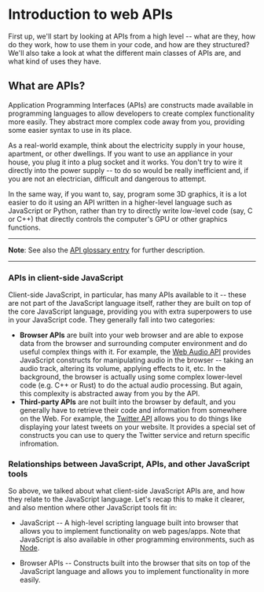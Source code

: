 # Introduction to web APIs

First up, we'll start by looking at APIs from a high level -- what are they, how do they work, how to use them in your code, and how are they structured? We'll also take a look at what the different main classes of APIs are, and what kind of uses they have.

## What are APIs?

Application Programming Interfaces (APIs) are constructs made available in programming languages to allow developers to create complex functionality more easily. They abstract more complex code away from you, providing some easier syntax to use in its place.

As a real-world example, think about the electricity supply in your house, apartment, or other dwellings. If you want to use an appliance in your house, you plug it into a plug socket and it works. You don't try to wire it directly into the power supply -- to do so would be really inefficient and, if you are not an electrician, difficult and dangerous to attempt.

In the same way, if you want to, say, program some 3D graphics, it is a lot easier to do it using an API written in a higher-level language such as JavaScript or Python, rather than try to directly write low-level code (say, C or C++) that directly controls the computer's GPU or other graphics functions.

<hr>

**Note**: See also the [API glossary entry](https://developer.mozilla.org/en-US/docs/Glossary/API) for further description.

<hr>

### APIs in client-side JavaScript

Client-side JavaScript, in particular, has many APIs available to it -- these are not part of the JavaScript language itself, rather they are built on top of the core JavaScript language, providing you with extra superpowers to use in your JavaScript code. They generally fall into two categories:

* **Browser APIs** are built into your web browser and are able to expose data from the browser and surrounding computer environment and do useful complex things with it. For example, the [Web Audio API](https://developer.mozilla.org/en-US/docs/Web/API/Web_Audio_API) provides JavaScript constructs for manipulating audio in the browser -- taking an audio track, altering its volume, applying effects to it, etc. In the background, the browser is actually using some complex lower-level code (e.g. C++ or Rust) to do the actual audio processing. But again, this complexity is abstracted away from you by the API.
* **Third-party APIs** are not built into the browser by default, and you generally have to retrieve their code and information from somewhere on the Web. For example, the [Twitter API](https://developer.twitter.com/en/docs) allows you to do things like displaying your latest tweets on your website. It provides a special set of constructs you can use to query the Twitter service and return specific infromation.

### Relationships between JavaScript, APIs, and other JavaScript tools

So above, we talked about what client-side JavaScript APIs are, and how they relate to the JavaScript language. Let's recap this to make it clearer, and also mention where other JavaScript tools fit in:

* JavaScript -- A high-level scripting language built into browser that allows you to implement functionality on web pages/apps. Note that JavaScript is also available in other programming environments, such as [Node](https://github.com/AndrewSRea/My_Learning_Port/tree/main/Server-Side_Website_Programming/Express_Web_Framework/Express_Node_Intro#expressnode-introduction).

* Browser APIs -- Constructs built into the browser that sits on top of the JavaScript language and allows you to implement functionality in more easily.